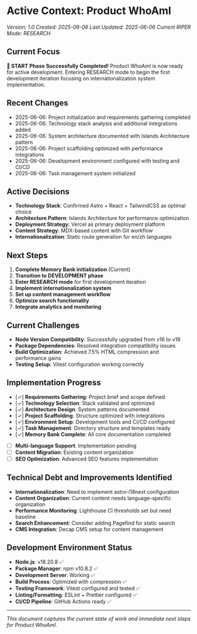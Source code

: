 # Active Context: Product WhoAmI
*Version: 1.0*
*Created: 2025-06-06*
*Last Updated: 2025-06-06*
*Current RIPER Mode: RESEARCH*

## Current Focus
**🎉 START Phase Successfully Completed!** Product WhoAmI is now ready for active development. Entering RESEARCH mode to begin the first development iteration focusing on internationalization system implementation.

## Recent Changes
- 2025-06-06: Project initialization and requirements gathering completed
- 2025-06-06: Technology stack analysis and additional integrations added
- 2025-06-06: System architecture documented with Islands Architecture pattern
- 2025-06-06: Project scaffolding optimized with performance integrations
- 2025-06-06: Development environment configured with testing and CI/CD
- 2025-06-06: Task management system initialized

## Active Decisions
- **Technology Stack**: Confirmed Astro + React + TailwindCSS as optimal choice
- **Architecture Pattern**: Islands Architecture for performance optimization
- **Deployment Strategy**: Vercel as primary deployment platform
- **Content Strategy**: MDX-based content with Git workflow
- **Internationalization**: Static route generation for en/zh languages

## Next Steps
1. **Complete Memory Bank initialization** (Current)
2. **Transition to DEVELOPMENT phase**
3. **Enter RESEARCH mode** for first development iteration
4. **Implement internationalization system**
5. **Set up content management workflow**
6. **Optimize search functionality**
7. **Integrate analytics and monitoring**

## Current Challenges
- **Node Version Compatibility**: Successfully upgraded from v16 to v18
- **Package Dependencies**: Resolved integration compatibility issues
- **Build Optimization**: Achieved 7.5% HTML compression and performance gains
- **Testing Setup**: Vitest configuration working correctly

## Implementation Progress
- [✓] **Requirements Gathering**: Project brief and scope defined
- [✓] **Technology Selection**: Stack validated and optimized
- [✓] **Architecture Design**: System patterns documented
- [✓] **Project Scaffolding**: Structure optimized with integrations
- [✓] **Environment Setup**: Development tools and CI/CD configured
- [✓] **Task Management**: Directory structure and templates ready
- [✓] **Memory Bank Complete**: All core documentation completed
- [ ] **Multi-language Support**: Implementation pending
- [ ] **Content Migration**: Existing content organization
- [ ] **SEO Optimization**: Advanced SEO features implementation

## Technical Debt and Improvements Identified
- **Internationalization**: Need to implement astro-i18next configuration
- **Content Organization**: Current content needs language-specific organization
- **Performance Monitoring**: Lighthouse CI thresholds set but need baseline
- **Search Enhancement**: Consider adding Pagefind for static search
- **CMS Integration**: Decap CMS setup for content management

## Development Environment Status
- **Node.js**: v18.20.8 ✅
- **Package Manager**: npm v10.8.2 ✅
- **Development Server**: Working ✅
- **Build Process**: Optimized with compression ✅
- **Testing Framework**: Vitest configured and tested ✅
- **Linting/Formatting**: ESLint + Prettier configured ✅
- **CI/CD Pipeline**: GitHub Actions ready ✅

---

*This document captures the current state of work and immediate next steps for Product WhoAmI.* 